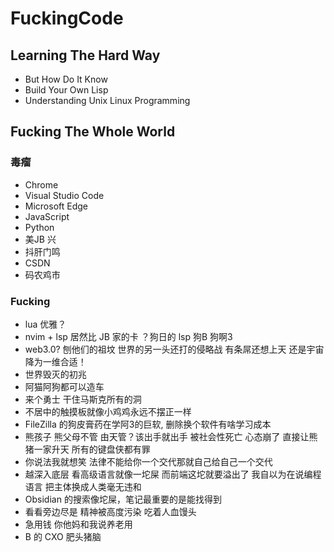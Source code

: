 # FuckingCode

## Learning The Hard Way

- But How Do It Know
- Build Your Own Lisp
- Understanding Unix Linux Programming


## Fucking The Whole World

### 毒瘤
- Chrome
- Visual Studio Code
- Microsoft Edge
- JavaScript
- Python
- 美JB 兴
- 抖肝门鸣
- CSDN
- 码农鸡市


### Fucking
- lua 优雅？
- nvim + lsp 居然比 JB 家的卡 ？狗日的 lsp 狗B 狗啊3
- web3.0? 刨他们的祖坟 世界的另一头还打的侵略战 有条屌还想上天 还是宇宙降为一维合适！
- 世界毁灭的初兆
- 阿猫阿狗都可以造车
- 来个勇士 干住马斯克所有的洞
- 不居中的触摸板就像小鸡鸡永远不摆正一样
- FileZilla 的狗皮膏药在学阿3的巨软, 删除换个软件有啥学习成本
- 熊孩子 熊父母不管 由天管？该出手就出手 被社会性死亡 心态崩了 直接让熊猪一家升天 所有的键盘侠都有罪
- 你说法我就想笑 法律不能给你一个交代那就自己给自己一个交代
- 越深入底层 看高级语言就像一坨屎 而前端这坨就要溢出了 我自以为在说编程语言 把主体换成人类毫无违和
- Obsidian 的搜索像坨屎，笔记最重要的是能找得到
- 看看旁边尽是 精神被高度污染 吃着人血馒头
- 急用钱 你他妈和我说养老用
- B 的 CXO 肥头猪脑
